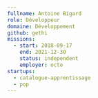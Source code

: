 ```yaml
---
fullname: Antoine Bigard
role: Développeur
domaine: Développement
github: gethi
missions:
  - start: 2018-09-17
    end: 2021-12-30
    status: independent
    employer: octo
startups:
  - catalogue-apprentissage
  - pop
---
```

